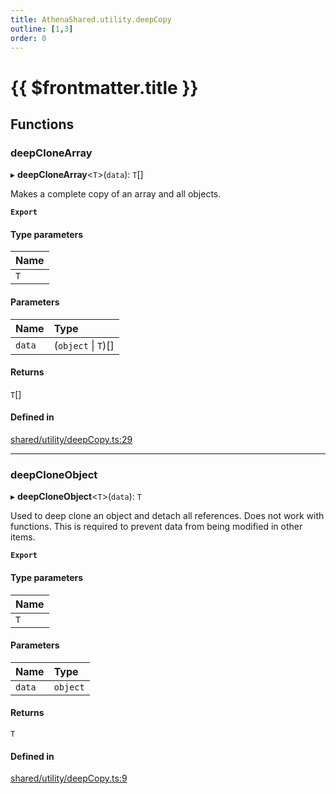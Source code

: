 ```yaml
---
title: AthenaShared.utility.deepCopy
outline: [1,3]
order: 0
---
```


# {{ $frontmatter.title }}


## Functions

### deepCloneArray

▸ **deepCloneArray**<`T`\>(`data`): `T`[]

Makes a complete copy of an array and all objects.

**`Export`**

#### Type parameters

| Name |
| :------ |
| `T` |

#### Parameters

| Name | Type |
| :------ | :------ |
| `data` | (`object` \| `T`)[] |

#### Returns

`T`[]

#### Defined in

[shared/utility/deepCopy.ts:29](https://github.com/Stuyk/altv-athena/blob/9c488f0/src/core/shared/utility/deepCopy.ts#L29)

___

### deepCloneObject

▸ **deepCloneObject**<`T`\>(`data`): `T`

Used to deep clone an object and detach all references.
Does not work with functions.
This is required to prevent data from being modified in other items.

**`Export`**

#### Type parameters

| Name |
| :------ |
| `T` |

#### Parameters

| Name | Type |
| :------ | :------ |
| `data` | `object` |

#### Returns

`T`

#### Defined in

[shared/utility/deepCopy.ts:9](https://github.com/Stuyk/altv-athena/blob/9c488f0/src/core/shared/utility/deepCopy.ts#L9)
